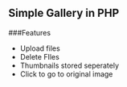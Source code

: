 Simple Gallery in PHP
----------------------

###Features
*   Upload files
*   Delete FIles
*   Thumbnails stored seperately
*   Click to go to original image